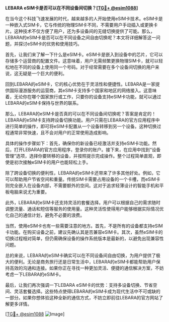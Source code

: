 **LEBARA eSIM卡是否可以在不同设备间切换？[[TG💪+ @esim1088](https://t.me/s/esim1088)]**

在当今这个科技飞速发展的时代，越来越多的人开始使用eSIM卡技术。eSIM卡是一种嵌入式SIM卡，它与传统的物理SIM卡不同，不需要用户手动插入或更换卡片。这种技术不仅方便了用户，还为多设备间的无缝切换提供了可能。那么，LEBARA的eSIM卡是否可以在不同设备之间自由切换呢？本文将详细解答这一问题，并探讨eSIM卡的优势和使用技巧。

首先，让我们来了解一下什么是eSIM卡。eSIM卡是嵌入到设备中的芯片，它可以存储多个运营商的配置文件。这意味着，用户无需频繁更换物理SIM卡，就可以轻松地在不同的设备上使用同一个号码。对于经常需要在多个设备间切换的用户来说，这无疑是一个巨大的便利。

回到LEBARA的eSIM卡，它的核心优势在于灵活性和便捷性。LEBARA是一家提供国际漫游服务的运营商，其eSIM卡支持多个国家和地区的网络接入。这意味着，无论你在哪个国家旅行或工作，只要你的设备支持eSIM卡功能，就可以通过LEBARA的eSIM卡保持与世界的联系。

那么，LEBARA的eSIM卡是否真的可以在不同设备间切换呢？答案是肯定的！LEBARA的eSIM卡支持跨设备切换功能。用户只需在LEBARA的官方应用程序中进行简单的操作，即可将eSIM卡配置从一个设备转移到另一个设备。这种切换过程通常非常快速，且不会对用户的正常使用造成影响。

具体的操作步骤如下：首先，确保你的新设备已经激活并支持eSIM卡功能。然后，打开LEBARA的官方应用程序，登录你的账户。接下来，在应用中找到“设备管理”选项，选择你要转移的设备，并按照提示完成操作。整个过程简单直观，即使是初次接触eSIM卡的用户也能轻松上手。

除了跨设备切换的便利性，LEBARA的eSIM卡还带来了许多其他好处。例如，它可以帮助用户节省空间和重量。传统SIM卡需要占用设备的一个卡槽，而eSIM卡则完全嵌入在设备内部，不需要额外的空间。这对于追求轻薄设计的智能手机和平板电脑来说尤为重要。

此外，LEBARA的eSIM卡还支持灵活的套餐选择。用户可以根据自己的需求随时调整流量、通话和短信等服务的使用量。这种灵活性使得用户能够根据实际情况优化自己的通信计划，避免不必要的浪费。

当然，使用eSIM卡也有一些需要注意的地方。首先，不是所有的设备都支持eSIM卡功能。在购买设备之前，建议先确认其是否兼容eSIM卡。其次，虽然eSIM卡的切换过程相对简单，但仍需确保设备的操作系统版本是最新的，以避免出现兼容性问题。

总的来说，LEBARA的eSIM卡确实可以在不同设备间自由切换，为用户提供了极大的便利。无论是商务旅行还是日常生活中，LEBARA的eSIM卡都能帮助用户保持高效的沟通和连接。如果你正在寻找一种更加灵活、便捷的通信解决方案，不妨考虑一下LEBARA的eSIM卡。

最后，让我们再次强调一下LEBARA eSIM卡的优势：支持多设备切换、节省空间、灵活套餐选择。这些特点使得LEBARA的eSIM卡成为现代生活中不可或缺的一部分。如果你想体验这种全新的通信方式，不妨立即前往LEBARA的官方网站了解更多详情。

[[TG💪+ @esim1088](https://t.me/s/esim1088) ![Image](https://i.postimg.cc/4NQfJmqS/Snipaste-2025-05-13-00-14-12.png)]